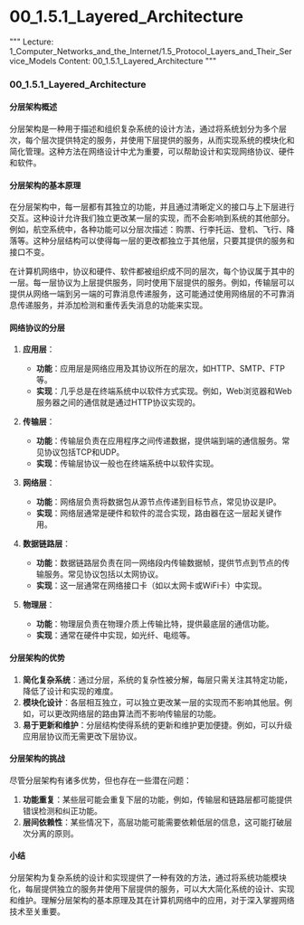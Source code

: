 # 00_1.5.1_Layered_Architecture

"""
Lecture: 1_Computer_Networks_and_the_Internet/1.5_Protocol_Layers_and_Their_Service_Models
Content: 00_1.5.1_Layered_Architecture
"""

### 00_1.5.1_Layered_Architecture

#### 分层架构概述

分层架构是一种用于描述和组织复杂系统的设计方法，通过将系统划分为多个层次，每个层次提供特定的服务，并使用下层提供的服务，从而实现系统的模块化和简化管理。这种方法在网络设计中尤为重要，可以帮助设计和实现网络协议、硬件和软件。

#### 分层架构的基本原理

在分层架构中，每一层都有其独立的功能，并且通过清晰定义的接口与上下层进行交互。这种设计允许我们独立更改某一层的实现，而不会影响到系统的其他部分。例如，航空系统中，各种功能可以分层次描述：购票、行李托运、登机、飞行、降落等。这种分层结构可以使得每一层的更改都独立于其他层，只要其提供的服务和接口不变。

在计算机网络中，协议和硬件、软件都被组织成不同的层次，每个协议属于其中的一层。每一层协议为上层提供服务，同时使用下层提供的服务。例如，传输层可以提供从网络一端到另一端的可靠消息传递服务，这可能通过使用网络层的不可靠消息传递服务，并添加检测和重传丢失消息的功能来实现。

#### 网络协议的分层

1. **应用层**：
   - **功能**：应用层是网络应用及其协议所在的层次，如HTTP、SMTP、FTP等。
   - **实现**：几乎总是在终端系统中以软件方式实现。例如，Web浏览器和Web服务器之间的通信就是通过HTTP协议实现的。

2. **传输层**：
   - **功能**：传输层负责在应用程序之间传递数据，提供端到端的通信服务。常见协议包括TCP和UDP。
   - **实现**：传输层协议一般也在终端系统中以软件实现。

3. **网络层**：
   - **功能**：网络层负责将数据包从源节点传递到目标节点，常见协议是IP。
   - **实现**：网络层通常是硬件和软件的混合实现，路由器在这一层起关键作用。

4. **数据链路层**：
   - **功能**：数据链路层负责在同一网络段内传输数据帧，提供节点到节点的传输服务。常见协议包括以太网协议。
   - **实现**：这一层通常在网络接口卡（如以太网卡或WiFi卡）中实现。

5. **物理层**：
   - **功能**：物理层负责在物理介质上传输比特，提供最底层的通信功能。
   - **实现**：通常在硬件中实现，如光纤、电缆等。

#### 分层架构的优势

1. **简化复杂系统**：通过分层，系统的复杂性被分解，每层只需关注其特定功能，降低了设计和实现的难度。
2. **模块化设计**：各层相互独立，可以独立更改某一层的实现而不影响其他层。例如，可以更改网络层的路由算法而不影响传输层的功能。
3. **易于更新和维护**：分层结构使得系统的更新和维护更加便捷。例如，可以升级应用层协议而无需更改下层协议。

#### 分层架构的挑战

尽管分层架构有诸多优势，但也存在一些潜在问题：

1. **功能重复**：某些层可能会重复下层的功能，例如，传输层和链路层都可能提供错误检测和纠正功能。
2. **层间依赖性**：某些情况下，高层功能可能需要依赖低层的信息，这可能打破层次分离的原则。

#### 小结

分层架构为复杂系统的设计和实现提供了一种有效的方法，通过将系统功能模块化，每层提供独立的服务并使用下层提供的服务，可以大大简化系统的设计、实现和维护。理解分层架构的基本原理及其在计算机网络中的应用，对于深入掌握网络技术至关重要。